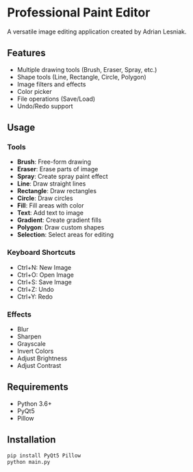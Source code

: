 # Professional Paint Editor

A versatile image editing application created by Adrian Lesniak.

## Features

- Multiple drawing tools (Brush, Eraser, Spray, etc.)
- Shape tools (Line, Rectangle, Circle, Polygon)
- Image filters and effects
- Color picker
- File operations (Save/Load)
- Undo/Redo support

## Usage

### Tools
- **Brush**: Free-form drawing
- **Eraser**: Erase parts of image
- **Spray**: Create spray paint effect
- **Line**: Draw straight lines
- **Rectangle**: Draw rectangles
- **Circle**: Draw circles
- **Fill**: Fill areas with color
- **Text**: Add text to image
- **Gradient**: Create gradient fills
- **Polygon**: Draw custom shapes
- **Selection**: Select areas for editing

### Keyboard Shortcuts
- Ctrl+N: New Image
- Ctrl+O: Open Image
- Ctrl+S: Save Image
- Ctrl+Z: Undo
- Ctrl+Y: Redo

### Effects
- Blur
- Sharpen
- Grayscale
- Invert Colors
- Adjust Brightness
- Adjust Contrast

## Requirements
- Python 3.6+
- PyQt5
- Pillow

## Installation
```bash
pip install PyQt5 Pillow
python main.py
```
